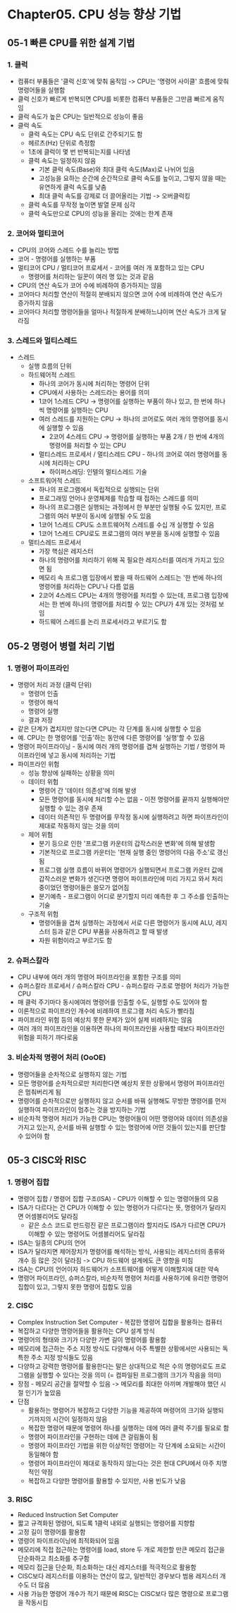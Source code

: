# Chapter05. CPU 성능 향상 기법

## 05-1 빠른 CPU를 위한 설계 기법

### 1. 클럭

- 컴퓨터 부품들은 '클럭 신호'에 맞춰 움직임 -> CPU는 '명령어 사이클' 흐름에 맞춰 명령어들을 실행함
- 클럭 신호가 빠르게 반복되면 CPU를 비롯한 컴퓨터 부품들은 그만큼 빠르게 움직임
- 클럭 속도가 높은 CPU는 일반적으로 성능이 좋음
- 클럭 속도
  - 클럭 속도는 CPU 속도 단위로 간주되기도 함
  - 헤르츠(Hz) 단위로 측정함
  - 1초에 클럭이 몇 번 반복되는지를 나타냄
  - 클럭 속도는 일정하지 않음
    - 기본 클럭 속도(Base)와 최대 클럭 속도(Max)로 나뉘어 있음
    - 고성능을 요하는 순간에 순간적으로 클럭 속도를 높이고, 그렇지 않을 때는 유연하게 클럭 속도를 낮춤
    - 최대 클럭 속도를 강제로 더 끌어올리는 기법 -> 오버클럭킹
  - 클럭 속도를 무작정 높이면 발열 문제 심각
  - 클럭 속도만으로 CPU의 성능을 올리는 것에는 한계 존재

### 2. 코어와 멀티코어

- CPU의 코어와 스레드 수를 늘리는 방법
- 코어 - 명령어를 실행하는 부품
- 멀티코어 CPU / 멀티코어 프로세서 - 코어를 여러 개 포함하고 있는 CPU
  - 명령어를 처리하는 일꾼이 여러 명 있는 것과 같음
- CPU의 연산 속도가 코어 수에 비례하여 증가하지는 않음
- 코어마다 처리할 연산이 적절히 분배되지 않으면 코어 수에 비례하여 연산 속도가 증가하지 않음
- 코어마다 처리할 명령어들을 얼마나 적절하게 분배하느냐이며 연산 속도가 크게 달라짐

### 3. 스레드와 멀티스레드

- 스레드
  - 실행 흐름의 단위
  - 하드웨어적 스레드
    - 하나의 코어가 동시에 처리하는 명령어 단위
    - CPU에서 사용하는 스레드라는 용어를 의미
    - 1코어 1스레드 CPU -> 명령어를 실행하는 부품이 하나 있고, 한 번에 하나씩 명령어를 실행하는 CPU
    - 여러 스레드를 지원하는 CPU -> 하나의 코어로도 여러 개의 명령어를 동시에 실행할 수 있음
      - 2코어 4스레드 CPU -> 명령어를 실행하는 부품 2개 / 한 번에 4개의 명령어를 처리할 수 있는 CPU
    - 멀티스레드 프로세서 / 멀티스레드 CPU - 하나의 코어로 여러 명령어를 동시에 처리하는 CPU
      - 하이퍼스레딩: 인텔의 멀티스레드 기술
  - 소프트워어적 스레드
    - 하나의 프로그램에서 독립적으로 실행되는 단위
    - 프로그래밍 언어나 운영체제를 학습할 때 접하는 스레드를 의미
    - 하나의 프로그램은 실행되는 과정에서 한 부분만 실행될 수도 있지만, 프로그램의 여러 부분이 동시에 실행될 수도 있음
    - 1코어 1스레드 CPU도 소프트웨어적 스레드를 수십 개 실행할 수 있음
    - 1코어 1스레드 CPU로도 프로그램의 여러 부분을 동시에 실행할 수 있음
  - 멀티스레드 프로세서
    - 가장 핵심은 레지스터
    - 하나의 명령어를 처리하기 위해 꼭 필요한 레지스터를 여러개 가지고 있으면 됨
    - 메모리 속 프로그램 입장에서 봤을 때 하드웨어 스레드는 '한 번에 하나의 명령어를 처리하는 CPU'나 다름 없음
    - 2코어 4스레드 CPU는 4개의 명령어를 처리할 수 있는데, 프로그램 입장에서는 한 번에 하나의 명령어를 처리할 수 있는 CPU가 4개 있는 것처럼 보임
    - 하드웨어 스레드를 논리 프로세서라고 부르기도 함

## 05-2 명령어 병렬 처리 기법

### 1. 명령어 파이프라인

- 명령어 처리 과정 (클럭 단위)
  - 명령어 인출
  - 명령어 해석
  - 명령어 실행
  - 결과 저장
- 같은 단계가 겹치지만 않는다면 CPU는 각 단계를 동시에 실행할 수 있음
- 예. CPU는 한 명령어를 '인출'하는 동안에 다른 명령어를 '실행'할 수 있음
- 명령어 파이프라이닝 - 동시에 여러 개의 명령어를 겹쳐 실행하는 기법 / 명령어 파이프라인에 넣고 동시에 처리하는 기법
- 파이프라인 위험
  - 성능 향상에 실패하는 상황을 의미
  - 데이터 위험
    - 명령어 간 '데이터 의존성'에 의해 발생
    - 모든 명령어를 동시에 처리할 수는 없음 - 이전 명령어를 끝까지 실행해야만 실행할 수 있는 경우 존재
    - 데이터 의존적인 두 명령어를 무작정 동시에 실행하려고 하면 파이프라인이 제대로 작동하지 않는 것을 의미
  - 제어 위험
    - 분기 등으로 인한 '프로그램 카운터의 갑작스러운 변화'에 의해 발생함
    - 기본적으로 프로그램 카운터는 '현재 실행 중인 명령어의 다음 주소'로 갱신됨
    - 프로그램 실행 흐름이 바뀌어 명령어가 실행되면서 프로그램 카운터 값에 갑작스러운 변화가 생긴다면 명령어 파이프라인에 미리 가지고 와서 처리 중이었던 명령어들은 쓸모가 없어짐
    - 분기예측 - 프로그램이 어디로 분기할지 미리 예측한 후 그 주소를 인출하는 기술
  - 구조적 위험
    - 명령어들을 겹쳐 실행하는 과정에서 서로 다른 명령어가 동시에 ALU, 레지스터 등과 같은 CPU 부품을 사용하려고 할 때 발생
    - 자원 위험이라고 부르기도 함

### 2. 슈퍼스칼라

- CPU 내부에 여러 개의 명령어 파이프라인을 포함한 구조를 의미
- 슈퍼스칼라 프로세서 / 슈퍼스칼라 CPU - 슈퍼스칼라 구조로 명령어 처리가 가능한 CPU
- 매 클럭 주기마다 동시에여러 명령어를 인출할 수도, 실행할 수도 있어야 함
- 이론적으로 파이프라인 개수에 비례하여 프로그램 처리 속도가 빨라짐
- 파이프라인 위험 등의 예상치 못한 문제가 있어 실제 비례하지는 않음
- 여러 개의 파이프라인을 이용하면 하나의 파이프라인을 사용할 때보다 파이프라인 위험을 피하기 까다로움

### 3. 비순차적 명령어 처리 (OoOE)

- 명령어들을 순차적으로 실행하지 않는 기법
- 모든 명령어를 순차적으로만 처리한다면 예상치 못한 상황에서 명령어 파이프라인은 멈춰버리게 됨
- 명령어를 순차적으로만 실행하지 않고 순서를 바꿔 실행해도 무방한 명령어를 먼저 실행하여 파이프라인이 멈추는 것을 방지하는 기법
- 비순차적 명령어 처리가 가능한 CPU는 명령어들이 어떤 명령어와 데이터 의존성을 가지고 있는지, 순서를 바꿔 실행할 수 있는 명령어에 어떤 것들이 있는지를 판단할 수 있어야 함

## 05-3 CISC와 RISC

### 1. 명령어 집합

- 명령어 집합 / 명령어 집합 구조(ISA) - CPU가 이해할 수 있는 명령어들의 모음
- ISA가 다르다는 건 CPU가 이해할 수 있는 명령어가 다르다는 뜻, 명령어가 달라지면 어셈블리어도 달라짐
  - 같은 소스 코드로 만드렁진 같은 프로그램이라 할지라도 ISA가 다르면 CPU가 이해할 수 있는 명령어도 어셈블리어도 달라짐
- ISA는 일종의 CPU의 언어
- ISA가 달라지면 제어장치가 명령어를 해석하는 방식, 사용되는 레지스터의 종류와 개수 등 많은 것이 달라짐 -> CPU 하드웨어 설계에도 큰 영향을 미침
- ISA는 CPU의 언어이자 하드웨어가 소프트웨어를 어떻게 이해할지에 대한 약속
- 명령어 파이프라인, 슈퍼스칼라, 비순차적 명령어 처리를 사용하기에 유리한 명령어 집합이 있고, 그렇지 못한 명령어 집합도 있음

### 2. CISC

- Complex Instruction Set Computer - 복잡한 명령어 집합을 활용하는 컴퓨터
- 복잡하고 다양한 명령어들을 활용하는 CPU 설계 방식
- 명령어의 형태와 크기가 다양한 가변 길이 명령어를 활용함
- 메모리에 접근하는 주소 지정 방식도 다양해서 아주 특별한 상황에서만 사용되는 독특한 주소 지정 방식들도 있음
- 다양하고 강력한 명령어를 활용한다는 말은 상대적으로 적은 수의 명령어로도 프로그램을 실행할 수 있다는 것을 의미 (= 컴파일된 프로그램의 크기가 작음을 의미)
- 장점 - 메모리 공간을 절약할 수 있음 -> 메모리를 최대한 아끼며 개발해야 했던 시절 인기가 높았음
- 단점
  - 활용하는 명령어가 복잡하고 다양한 기능을 제공하여 며령어의 크기와 실행되기까지의 시간이 일정하지 않음
  - 복잡한 명령어 때문에 명령어 하나를 실행하는 데에 여러 클럭 주기를 필요로 함
  - 명령어 파이프라인을 구현하는 데에 큰 걸림돌이 됨
  - 명령어 파이프라인 기법을 위한 이상적인 명령어는 각 단계에 소요되는 시간이 동일해야 함
  - 명령어 파이프라인이 제대로 동작하지 않는다는 것은 현대 CPU에서 아주 치명적인 약점
  - 복잡하고 다양한 명령어를 활용할 수 있지만, 사용 빈도가 낮음

### 3. RISC

- Reduced Instruction Set Computer
- 짧고 규격화된 명령어, 되도록 1클럭 내외로 실행되는 명령어를 지향함
- 고정 길이 명령어를 활용함
- 영령어 파이프라이닝에 최적화되어 있음
- 메모리에 직접 접근하는 명령어를 load, store 두 개로 제한할 만큰 메모리 접근을 단순화하고 최소화를 추구함
- 메모리 접근을 단순화, 최소화하는 대신 레지스터를 적극적으로 활용함
- CISC보다 레지스터를 이용하는 연산이 많고, 일반적인 경우보다 범용 레지스터 개수도 더 많음
- 사용 가능한 명령어 개수가 적기 때문에 RISC는 CISC보다 많은 명령으로 프로그램을 작동시킴
